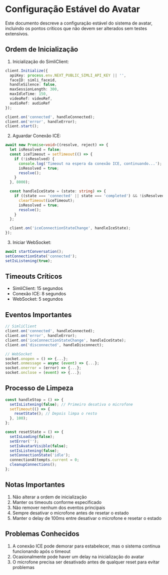 # Configuração Estável do Avatar

Este documento descreve a configuração estável do sistema de avatar, incluindo os pontos críticos que não devem ser alterados sem testes extensivos.

## Ordem de Inicialização

1. Inicialização do SimliClient:
```typescript
client.Initialize({
  apiKey: process.env.NEXT_PUBLIC_SIMLI_API_KEY || '',
  faceID: simli_faceid,
  handleSilence: false,
  maxSessionLength: 300,
  maxIdleTime: 150,
  videoRef: videoRef,
  audioRef: audioRef
});

client.on('connected', handleConnected);
client.on('error', handleError);
client.start();
```

2. Aguardar Conexão ICE:
```typescript
await new Promise<void>((resolve, reject) => {
  let isResolved = false;
  const iceTimeout = setTimeout(() => {
    if (!isResolved) {
      console.log('Timeout na espera da conexão ICE, continuando...');
      isResolved = true;
      resolve();
    }
  }, 8000);

  const handleIceState = (state: string) => {
    if ((state === 'connected' || state === 'completed') && !isResolved) {
      clearTimeout(iceTimeout);
      isResolved = true;
      resolve();
    }
  };

  client.on('iceConnectionStateChange', handleIceState);
});
```

3. Iniciar WebSocket:
```typescript
await startConversation();
setConnectionState('connected');
setIsListening(true);
```

## Timeouts Críticos

- SimliClient: 15 segundos
- Conexão ICE: 8 segundos
- WebSocket: 5 segundos

## Eventos Importantes

```typescript
// SimliClient
client.on('connected', handleConnected);
client.on('error', handleError);
client.on('iceConnectionStateChange', handleIceState);
client.on('disconnected', handleDisconnect);

// WebSocket
socket.onopen = () => {...};
socket.onmessage = async (event) => {...};
socket.onerror = (error) => {...};
socket.onclose = (event) => {...};
```

## Processo de Limpeza

```typescript
const handleStop = () => {
  setIsListening(false); // Primeiro desativa o microfone
  setTimeout(() => {
    resetState(); // Depois limpa o resto
  }, 100);
};

const resetState = () => {
  setIsLoading(false);
  setError('');
  setIsAvatarVisible(false);
  setIsListening(false);
  setConnectionState('idle');
  connectionAttempts.current = 0;
  cleanupConnections();
};
```

## Notas Importantes

1. Não alterar a ordem de inicialização
2. Manter os timeouts conforme especificado
3. Não remover nenhum dos eventos principais
4. Sempre desativar o microfone antes de resetar o estado
5. Manter o delay de 100ms entre desativar o microfone e resetar o estado

## Problemas Conhecidos

1. A conexão ICE pode demorar para estabelecer, mas o sistema continua funcionando após o timeout
2. Ocasionalmente pode haver um delay na inicialização do avatar
3. O microfone precisa ser desativado antes de qualquer reset para evitar problemas 